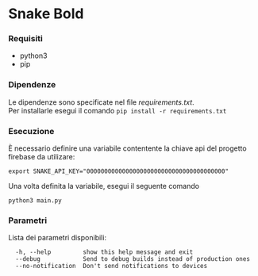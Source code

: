 Snake Bold
====

### Requisiti
* python3
* pip

### Dipendenze

Le dipendenze sono specificate nel file _requirements.txt_.  
Per installarle esegui il comando
```pip install -r requirements.txt```

### Esecuzione

È necessario definire una variabile contentente la chiave api del progetto firebase da utilizare:
```
export SNAKE_API_KEY="000000000000000000000000000000000000000"
```

Una volta definita la variabile, esegui il seguente comando
```
python3 main.py
```

### Parametri

Lista dei parametri disponibili:

```
  -h, --help         show this help message and exit
  --debug            Send to debug builds instead of production ones
  --no-notification  Don't send notifications to devices
```
